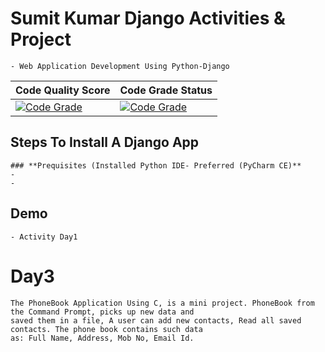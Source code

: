# Sumit Kumar Django Activities & Project

    - Web Application Development Using Python-Django

| Code Quality Score                                                                    | Code Grade Status                                                                      |
| ------------------------------------------------------------------------------------- | -------------------------------------------------------------------------------------- |
| [![Code Grade](https://api.codiga.io/project/32393/score/svg)](https://www.codiga.io) | [![Code Grade](https://api.codiga.io/project/32393/status/svg)](https://www.codiga.io) |

## **Steps To Install A Django App**

    ### **Prequisites (Installed Python IDE- Preferred (PyCharm CE)**
    -
    -

## **Demo**

    - Activity Day1

# **Day3**

    The PhoneBook Application Using C, is a mini project. PhoneBook from the Command Prompt, picks up new data and
    saved them in a file, A user can add new contacts, Read all saved contacts. The phone book contains such data
    as: Full Name, Address, Mob No, Email Id.
